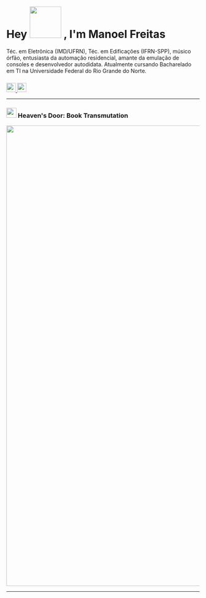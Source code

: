 <h1>
  Hey 
  <img src="https://i.imgur.com/Focv20c.gif" width = "82"> 
  , I'm Manoel Freitas
</h1>
  Téc. em Eletrônica (IMD/UFRN), Téc. em Edificações (IFRN-SPP), músico órfão, entusiasta da automação residencial, amante da emulação de consoles e desenvolvedor autodidata. Atualmente cursando Bacharelado em TI na Universidade Federal do Rio Grande do Norte.

<h3> </h3>

<div> 
  <a href="www.linkedin.com/in/josmanoel">
    <img src="https://img.shields.io/badge/LinkedIn-0077B5?style=for-the-badge&logo=linkedin&logoColor=white" height="24">
  </a>
  
  <a href="https://medium.com/@ManoelFreitas">
    <img src="https://img.shields.io/badge/Medium-12100E?style=for-the-badge&logo=medium&logoColor=white" height="24">
  </a>
</div>


***

<h3>
  <img src="https://imgur.com/PbR9UFh.png" width = "26"> 
  Heaven's Door: Book Transmutation
</h3>


<img src="https://metrics.lecoq.io/JosManoel?template=classic&base.header=0&base.community=0&isocalendar=1&languages=1&isocalendar.duration=half-year&languages.limit=8&languages.threshold=0%25&languages.colors=github&languages.sections=most-used&languages.indepth=false&languages.analysis.timeout=15&languages.categories=markup%2C%20programming&languages.recent.categories=markup%2C%20programming&languages.recent.load=300&languages.recent.days=14&config.timezone=America%2FSao_Paulo&config.display=columns" width="1200"/>

***



